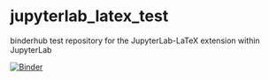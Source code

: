 # jupyterlab_latex_test
binderhub test repository for the JupyterLab-LaTeX extension within JupyterLab


[![Binder](https://binderhub.astro.uni-bonn.de/badge_logo.svg)](https://binderhub.astro.uni-bonn.de/v2/gh/terben/jupyterlab_latex_test/master?urlpath=lab)
